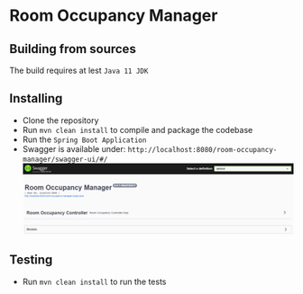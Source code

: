 # Room Occupancy Manager

## Building from sources
The build requires at lest `Java 11 JDK`

## Installing
- Clone the repository
- Run `mvn clean install` to compile and package the codebase
- Run the `Spring Boot Application`
- Swagger is available under: `http://localhost:8080/room-occupancy-manager/swagger-ui/#/`
![Swagger](./assets/swagger.PNG)

## Testing
- Run `mvn clean install` to run the tests
